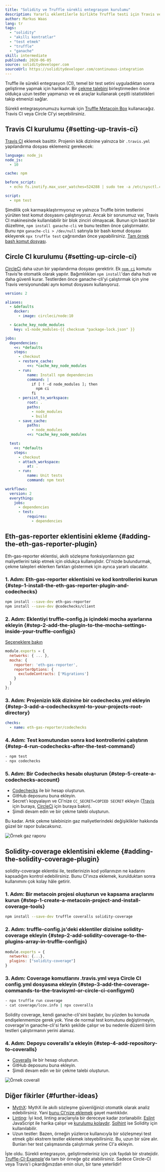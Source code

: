 ```yaml
---
title: "Solidity ve Truffle sürekli entegrasyon kurulumu"
description: Yararlı eklentilerle birlikte Truffle testi için Travis veya Circle CI nasıl kurulur
author: Markus Waas
lang: tr
tags:
  - "solidity"
  - "akıllı kontratlar"
  - "test etmek"
  - "truffle"
  - "ganache"
skill: intermediate
published: 2020-06-05
source: soliditydeveloper.com
sourceUrl: https://soliditydeveloper.com/continuous-integration
---
```


Truffle ile sürekli entegrasyon (CI), temel bir test setini uyguladıktan sonra geliştirme yapmak için harikadır. Bir [çekme talebini](https://help.github.com/en/github/collaborating-with-issues-and-pull-requests/creating-a-pull-request) birleştirmeden önce oldukça uzun testler yapmanızı ve ek araçlar kullanarak çeşitli istatistikleri takip etmenizi sağlar.

Sürekli entegrasyonumuzu kurmak için [Truffle Metacoin Box](https://www.trufflesuite.com/boxes/metacoin) kullanacağız. Travis CI veya Circle CI'yi seçebilirsiniz.

## Travis CI kurulumu {#setting-up-travis-ci}

[Travis CI](https://travis-ci.org/) eklemek basittir. Projenin kök dizinine yalnızca bir `.travis.yml` yapılandırma dosyası eklemeniz gerekecek:

```yml
language: node_js
node_js:
  - 10

cache: npm

before_script:
  - echo fs.inotify.max_user_watches=524288 | sudo tee -a /etc/sysctl.conf && sudo sysctl -p

script:
  - npm test
```

Şimdilik çok karmaşıklaştırmıyoruz ve yalnızca Truffle birim testlerini yürüten test komut dosyasını çalıştırıyoruz. Ancak bir sorunumuz var, Travis CI makinesinde kullanılabilir bir blok zinciri olmayacak. Bunun için basit bir düzeltme, `npm install ganache-cli` ve bunu testten önce çalıştırmaktır. Bunu npx `ganache-cli > /dev/null` satırıyla bir bash komut dosyası ekleyerek `npx truffle test` çağrısından önce yapabilirsiniz. [Tam örnek bash komut dosyası](https://github.com/gorgos/Truffle-CI-Example/blob/master/scripts/run_tests.sh).

## Circle CI kurulumu {#setting-up-circle-ci}

[CircleCi](https://circleci.com/) daha uzun bir yapılandırma dosyası gerektirir. Ek [`npm ci`](https://docs.npmjs.com/cli/ci.html) komutu Travis'te otomatik olarak yapılır. Bağımlılıkları `npm install`'dan daha hızlı ve daha güvenli kurar. Testlerden önce ganache-cli'yi çalıştırmak için yine Travis versiyonundaki aynı komut dosyasını kullanıyoruz.

```yml
version: 2

aliases:
  - &defaults
    docker:
      - image: circleci/node:10

  - &cache_key_node_modules
    key: v1-node_modules-{{ checksum "package-lock.json" }}

jobs:
  dependencies:
    <<: *defaults
    steps:
      - checkout
      - restore_cache:
          <<: *cache_key_node_modules
      - run:
          name: Install npm dependencies
          command: |
            if [ ! -d node_modules ]; then
              npm ci
            fi
      - persist_to_workspace:
          root: .
          paths:
            - node_modules
            - build
      - save_cache:
          paths:
            - node_modules
          <<: *cache_key_node_modules

  test:
    <<: *defaults
    steps:
      - checkout
      - attach_workspace:
          at: .
      - run:
          name: Unit tests
          command: npm test

workflows:
  version: 2
  everything:
    jobs:
      - dependencies
      - test:
          requires:
            - dependencies
```

## Eth-gas-reporter eklentisini ekleme {#adding-the-eth-gas-reporter-plugin}

Eth-gas-reporter eklentisi, akıllı sözleşme fonksiyonlarınızın gaz maliyetlerini takip etmek için oldukça kullanışlıdır. CI'nizde bulundurmak, çekme talepleri eklerken farkları göstermek için ayrıca yararlı olacaktır.

### 1. Adım: Eth-gas-reporter eklentisini ve kod kontrollerini kurun {#step-1-install-the-eth-gas-reporter-plugin-and-codechecks}

```bash
npm install --save-dev eth-gas-reporter
npm install --save-dev @codechecks/client
```

### 2. Adım: Eklentiyi truffle-config.js içindeki mocha ayarlarına ekleyin {#step-2-add-the-plugin-to-the-mocha-settings-inside-your-truffle-configjs}

[Seçeneklere bakın](https://github.com/cgewecke/eth-gas-reporter#options)

```js
module.exports = {
  networks: { ... },
  mocha: {
    reporter: 'eth-gas-reporter',
    reporterOptions: {
      excludeContracts: ['Migrations']
    }
  }
};
```

### 3. Adım: Projenizin kök dizinine bir codechecks.yml ekleyin {#step-3-add-a-codechecksyml-to-your-projects-root-directory}

```yml
checks:
  - name: eth-gas-reporter/codechecks
```

### 4. Adım: Test komutundan sonra kod kontrollerini çalıştırın {#step-4-run-codechecks-after-the-test-command}

```bash
- npm test
- npx codechecks
```

### 5. Adım: Bir Codechecks hesabı oluşturun {#step-5-create-a-codechecks-account}

- [Codechecks](http://codechecks.io/) ile bir hesap oluşturun.
- GitHub deposunu buna ekleyin.
- Secret'ı kopyalayın ve CI'nize `CC_SECRET=COPIED SECRET` ekleyin ([Travis](https://docs.travis-ci.com/user/environment-variables/) için buraya, [CircleCi](https://circleci.com/docs/2.0/env-vars/#setting-an-environment-variable-in-a-project) için buraya bakın).
- Şimdi devam edin ve bir çekme talebi oluşturun.

Bu kadar. Artık çekme talebinizin gaz maliyetlerindeki değişiklikler hakkında güzel bir rapor bulacaksınız.

![Örnek gaz raporu](./gas-reports.png)

## Solidity-coverage eklentisini ekleme {#adding-the-solidity-coverage-plugin}

solidity-coverage eklentisi ile, testlerinizin kod yollarınızın ne kadarını kapsadığını kontrol edebilirsiniz. Bunu CI'ınıza eklemek, kurulduktan sonra kullanımını çok kolay hâle getirir.

### 1. Adım: Bir metacoin projesi oluşturun ve kapsama araçlarını kurun {#step-1-create-a-metacoin-project-and-install-coverage-tools}

```bash
npm install --save-dev truffle coveralls solidity-coverage
```

### 2. Adım: truffle-config.js'deki eklentiler dizisine solidity-coverage ekleyin {#step-2-add-solidity-coverage-to-the-plugins-array-in-truffle-configjs}

```js
module.exports = {
  networks: {...},
  plugins: ["solidity-coverage"]
}
```

### 3. Adım: Coverage komutlarını .travis.yml veya Circle CI config.yml dosyasına ekleyin {#step-3-add-the-coverage-commands-to-the-travisyml-or-circle-ci-configyml}

```bash
- npx truffle run coverage
- cat coverage/lcov.info | npx coveralls
```

Solidity coverage, kendi ganache-cli'sini başlatır, bu yüzden bu konuda endişelenmemize gerek yok. Yine de normal test komutunu değiştirmeyin, coverage'ın ganache-cli'si farklı şekilde çalışır ve bu nedenle düzenli birim testleri çalıştırmanın yerini alamaz.

### 4. Adım: Depoyu coveralls'a ekleyin {#step-4-add-repository-to-coveralls}

- [Coveralls](https://coveralls.io/) ile bir hesap oluşturun.
- GitHub deposunu buna ekleyin.
- Şimdi devam edin ve bir çekme talebi oluşturun.

![Örnek coverall](./coverall.png)

## Diğer fikirler {#further-ideas}

- [MythX](https://mythx.io/): MythX ile akıllı sözleşme güvenliğinizi otomatik olarak analiz edebilirsiniz. Yani [bunu CI'nize eklemek](https://blog.mythx.io/howto/mythx-and-continuous-integration-part-1-circleci/) gayet mantıklıdır.
- [Linting](https://wikipedia.org/wiki/Lint_%28software%29): İyi kod, linting araçlarıyla bir dereceye kadar zorlanabilir. [Eslint](https://eslint.org/) JavaScript ile harika çalışır ve [ kurulumu kolaydır](https://eslint.org/docs/user-guide/getting-started). [Solhint](https://protofire.github.io/solhint/) ise Solidity için kullanılabilir.
- Uzun testler: Bazen, örneğin yüzlerce kullanıcıyla bir sözleşmeyi test etmek gibi ekstrem testler eklemek isteyebilirsiniz. Bu, uzun bir süre alır. Bunları her test çalışmasında çalıştırmak yerine CI'a ekleyin.

İşte oldu. Sürekli entegrasyon, geliştirmeleriniz için çok faydalı bir stratejidir. [Truffle-CI-Example](https://github.com/gorgos/Truffle-CI-Example)'da tam bir örneğe göz atabilirsiniz. Sadece Circle-CI veya Travis'i çıkardığınızdan emin olun, bir tane yeterlidir!
